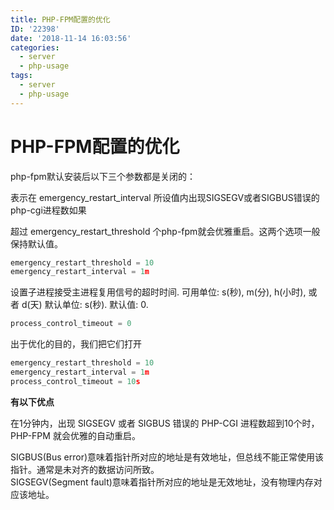 ```yaml
---
title: PHP-FPM配置的优化
ID: '22398'
date: '2018-11-14 16:03:56'
categories:
  - server
  - php-usage
tags:
  - server
  - php-usage
---
```


# PHP-FPM配置的优化

php-fpm默认安装后以下三个参数都是关闭的：

表示在 emergency\_restart\_interval 所设值内出现SIGSEGV或者SIGBUS错误的php-cgi进程数如果

超过 emergency\_restart\_threshold 个php-fpm就会优雅重启。这两个选项一般保持默认值。

``` js 
emergency_restart_threshold = 10
emergency_restart_interval = 1m
```

设置子进程接受主进程复用信号的超时时间. 可用单位: s(秒), m(分), h(小时), 或者 d(天) 默认单位: s(秒). 默认值: 0.

``` js 
process_control_timeout = 0
```

出于优化的目的，我们把它们打开

``` js 
emergency_restart_threshold = 10
emergency_restart_interval = 1m
process_control_timeout = 10s
```

**有以下优点**

在1分钟内，出现 SIGSEGV 或者 SIGBUS 错误的 PHP-CGI 进程数超到10个时，PHP-FPM 就会优雅的自动重启。

SIGBUS(Bus error)意味着指针所对应的地址是有效地址，但总线不能正常使用该指针。通常是未对齐的数据访问所致。  
SIGSEGV(Segment fault)意味着指针所对应的地址是无效地址，没有物理内存对应该地址。
 
 
 
 
 
 
 
 
 
 
 
 
 
 
 
 
 
 
 
 
 
 
